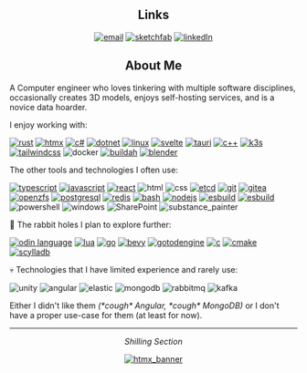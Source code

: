 <div align="center">

## **Links**

[![email](https://img.shields.io/badge/pm@smdd.dev-grey?style=for-the-badge&logo=protonmail)](mailto:pm@smdd.dev)
[![sketchfab](https://img.shields.io/badge/sketchfab-grey?style=for-the-badge&logo=sketchfab)](https://sketchfab.com/SuperiorOne)
[![linkedIn](https://img.shields.io/badge/linkedin-grey?style=for-the-badge&logo=linkedin)](https://www.linkedin.com/in/timur-olur)

</div>

<div align="center">

 ## **About Me**

</div>

A Computer engineer who loves tinkering with multiple software disciplines, occasionally creates 3D models, enjoys self-hosting services, and is a novice data hoarder.

I enjoy working with:

[![rust](https://img.shields.io/badge/rust-goldenrod?style=for-the-badge&logo=rust)](https://www.rust-lang.org/)
[![htmx](https://img.shields.io/badge/htmx-grey?style=for-the-badge&logo=htmx)](https://htmx.org/)
[![c#](https://img.shields.io/badge/c%23-purple?style=for-the-badge&logo=csharp)](https://learn.microsoft.com/en-us/dotnet/csharp/)
[![dotnet](https://img.shields.io/badge/.net-purple?style=for-the-badge&logo=dotnet)](https://learn.microsoft.com/en-us/dotnet/core/introduction)
[![linux](https://img.shields.io/badge/linux-grey?style=for-the-badge&logo=linux)](https://i.kym-cdn.com/entries/icons/original/000/038/795/tco_-_2021-11-09T131430.682.jpg)
[![svelte](https://img.shields.io/badge/svelte-grey?style=for-the-badge&logo=svelte)](https://svelte.dev/)
[![tauri](https://img.shields.io/badge/tauri-grey?style=for-the-badge&logo=tauri)](https://tauri.app/)
[![c++](https://img.shields.io/badge/c++-blue?style=for-the-badge&logo=cplusplus)](https://en.cppreference.com/w/cpp)
[![k3s](https://img.shields.io/badge/k3s-grey?style=for-the-badge&logo=k3s)](https://k3s.io/)
[![tailwindcss](https://img.shields.io/badge/tailwindcss-grey?style=for-the-badge&logo=tailwindcss)](https://tailwindcss.com/)
![docker](https://img.shields.io/badge/docker-grey?style=for-the-badge&logo=docker)
[![buildah](https://img.shields.io/badge/buildah-grey?style=for-the-badge&logo=buildah)](https://buildah.io/)
[![blender](https://img.shields.io/badge/blender-grey?style=for-the-badge&logo=blender)](https://www.blender.org/)

The other tools and technologies I often use:

[![typescript](https://img.shields.io/badge/typescript-grey?style=for-the-badge&logo=typescript)](https://www.typescriptlang.org/docs/)
[![javascript](https://img.shields.io/badge/Javascript-grey?style=for-the-badge&logo=javascript)](https://developer.mozilla.org/en-US/docs/Web/JavaScript)
[![react](https://img.shields.io/badge/react-grey?style=for-the-badge&logo=react)](https://react.dev/reference/react)
![html](https://img.shields.io/badge/html5-grey?style=for-the-badge&logo=html5)
![css](https://img.shields.io/badge/css3-grey?style=for-the-badge&logo=css3)
[![etcd](https://img.shields.io/badge/etcd-grey?style=for-the-badge&logo=etcd)](https://etcd.io/)
[![git](https://img.shields.io/badge/Git-grey?style=for-the-badge&logo=git)](https://git-scm.com/docs)
[![gitea](https://img.shields.io/badge/gitea-grey?style=for-the-badge&logo=gitea)](https://docs.gitea.com/)
[![openzfs](https://img.shields.io/badge/openzfs-grey?style=for-the-badge&logo=openzfs)](https://openzfs.github.io/openzfs-docs/)
[![postgresql](https://img.shields.io/badge/Postgresql-grey?style=for-the-badge&logo=postgresql)](https://www.postgresql.org/)
[![redis](https://img.shields.io/badge/redis-grey?style=for-the-badge&logo=redis)](https://redis.io/docs/)
[![bash](https://img.shields.io/badge/bash-grey?style=for-the-badge&logo=gnubash)](https://www.gnu.org/software/bash/manual/bash.html)
[![nodejs](https://img.shields.io/badge/node.Js-grey?style=for-the-badge&logo=nodedotjs)](https://nodejs.org/docs/latest/api/)
[![esbuild](https://img.shields.io/badge/esbuild-grey?style=for-the-badge&logo=esbuild)](https://esbuild.github.io/)
[![esbuild](https://img.shields.io/badge/rollup-grey?style=for-the-badge&logo=rollupdotjs)](https://rollupjs.org/)
![powershell](https://img.shields.io/badge/powershell-grey?style=for-the-badge&logo=powershell)
![windows](https://img.shields.io/badge/windows-blue?style=for-the-badge&logo=windows)
![SharePoint](https://img.shields.io/badge/sharepoint-grey?style=for-the-badge&logo=microsoftSharePoint)
![substance_painter](https://img.shields.io/badge/substance_painter-red?style=for-the-badge&logo=substancepainter)

👀 The rabbit holes I plan to explore further:

[![odin language](https://img.shields.io/badge/odin_language-orangered?style=for-the-badge&logo=odinlang)](http://odin-lang.org/)
[![lua](https://img.shields.io/badge/lua-grey?style=for-the-badge&logo=lua)](https://www.lua.org/docs.html)
[![go](https://img.shields.io/badge/go-grey?style=for-the-badge&logo=go)](https://go.dev/)
[![bevy](https://img.shields.io/badge/bevy-grey?style=for-the-badge&logo=bevy)](https://bevyengine.org/)
[![gotodengine](https://img.shields.io/badge/godot-grey?style=for-the-badge&logo=godotengine)](https://godotengine.org/)
[![c](https://img.shields.io/badge/c-grey?style=for-the-badge&logo=C)](https://en.cppreference.com/w/c)
[![cmake](https://img.shields.io/badge/cmake-grey?style=for-the-badge&logo=cmake)](https://cmake.org/cmake/help/latest/)
[![scylladb](https://img.shields.io/badge/scylladb-grey?style=for-the-badge&logo=scylladb)](https://www.scylladb.com/devhub/)

💀 Technologies that I have limited experience and rarely use:

![unity](https://img.shields.io/badge/Unity-grey?style=for-the-badge&logo=unity) ![angular](https://img.shields.io/badge/Angular-purple?style=for-the-badge&logo=angular) ![elastic](https://img.shields.io/badge/elasticsearch-grey?style=for-the-badge&logo=elasticsearch)
![mongodb](https://img.shields.io/badge/mongodb-grey?style=for-the-badge&logo=mongodb) ![rabbitmq](https://img.shields.io/badge/rabbitmq-grey?style=for-the-badge&logo=rabbitmq) ![kafka](https://img.shields.io/badge/Apache_Kafka-grey?style=for-the-badge&logo=apachekafka)

Either I didn't like them *(\*cough\* Angular, \*cough\* MongoDB)* or I don't have a proper use-case for them (at least for now).

-------

<div align="center">
 
*Shilling Section*

[![htmx_banner](https://htmx.org/img/createdwith.jpeg)](https://hypermedia.systems/hypermedia-systems/)

</div>
